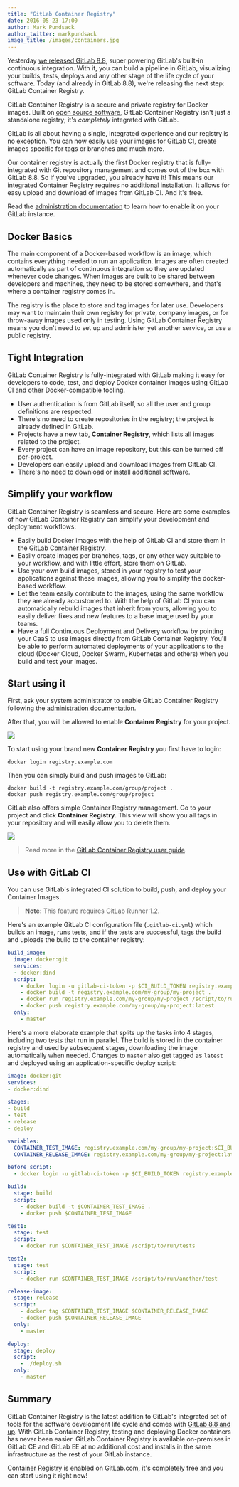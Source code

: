 ```yaml
---
title: "GitLab Container Registry"
date: 2016-05-23 17:00
author: Mark Pundsack
author_twitter: markpundsack
image_title: /images/containers.jpg
---
```


Yesterday [we released GitLab 8.8][8.8], super powering GitLab's built-in
continuous integration. With it, you can build a pipeline in GitLab,
visualizing your builds, tests, deploys and any other stage of the life cycle of
your software. Today (and already in GitLab 8.8), we're releasing the next
step: GitLab Container Registry.

GitLab Container Registry is a secure and private registry for Docker images.
Built on [open source software](https://github.com/docker/distribution),
GitLab Container Registry isn't just a standalone registry;
it's _completely_ integrated with GitLab.

GitLab is all about having a single, integrated experience and our registry
is no exception. You can now easily use your images for GitLab CI, create
images specific for tags or branches and much more.

Our container registry is actually the first Docker registry that is
fully-integrated with Git repository management and comes out of the box with
GitLab 8.8. So if you've upgraded, you already have it!
This means our integrated Container Registry requires no additional
installation. It allows for easy upload and download of images
from GitLab CI. And it's free.

Read the [administration documentation][admin-docs] to learn how to enable it
on your GitLab instance.

[8.8]: https://about.gitlab.com/2016/05/22/gitlab-8-8-released/

<!-- more -->

## Docker Basics

The main component of a Docker-based workflow is an image, which contains
everything needed to run an application. Images are often created automatically
as part of continuous integration so they are updated whenever code changes.
When images are built to be shared between developers and machines, they need to
be stored somewhere, and that's where a container registry comes in.

The registry is the place to store and tag images for later use. Developers may
want to maintain their own registry for private, company images, or for
throw-away images used only in testing. Using GitLab Container Registry means
you don't need to set up and administer yet another service, or use a public
registry.

## Tight Integration

GitLab Container Registry is fully-integrated with GitLab making it easy for
developers to code, test, and deploy Docker container images using GitLab CI
and other Docker-compatible tooling.

- User authentication is from GitLab itself, so all the user and group
  definitions are respected.
- There's no need to create repositories in the registry; the project is already
  defined in GitLab.
- Projects have a new tab, **Container Registry**, which lists all images
  related to the project.
- Every project can have an image repository, but this can be turned off
  per-project.
- Developers can easily upload and download images from GitLab CI.
- There's no need to download or install additional software.

## Simplify your workflow

GitLab Container Registry is seamless and secure.
Here are some examples of how GitLab Container Registry can simplify your
development and deployment workflows:

- Easily build Docker images with the help of GitLab CI and store them in the
  GitLab Container Registry.
- Easily create images per branches, tags, or any other way suitable to your
  workflow, and with little effort, store them on GitLab.
- Use your own build images, stored in your registry to test your applications
  against these images, allowing you to simplify the docker-based workflow.
- Let the team easily contribute to the images, using the same workflow they are
  already accustomed to. With the help of GitLab CI you can automatically
  rebuild images that inherit from yours, allowing you to easily deliver fixes
  and new features to a base image used by your teams.
- Have a full Continuous Deployment and Delivery workflow by pointing your
  CaaS to use images directly from GitLab Container Registry. You'll be able to
  perform automated deployments of your applications to the cloud
  (Docker Cloud, Docker Swarm, Kubernetes and others) when you build and test
  your images.

## Start using it

First, ask your system administrator to enable GitLab Container Registry
following the [administration documentation][admin-docs].

After that, you will be allowed to enable **Container Registry** for your project.

![](/images/container-registry/project_feature.png)

To start using your brand new **Container Registry** you first have to login:

```
docker login registry.example.com
```

Then you can simply build and push images to GitLab:

```
docker build -t registry.example.com/group/project .
docker push registry.example.com/group/project
```

GitLab also offers simple Container Registry management. Go to your project and click **Container Registry**.
This view will show you all tags in your repository and will easily allow you to delete them.

![](/images/container-registry/container_registry.png)

> Read more in the [GitLab Container Registry user guide][user-docs].

## Use with GitLab CI

You can use GitLab's integrated CI solution to build, push, and deploy your
Container Images.

> **Note:** This feature requires GitLab Runner 1.2.

Here's an example GitLab CI configuration file (`.gitlab-ci.yml`) which builds
an image, runs tests, and if the tests are successful, tags the build and
uploads the build to the container registry:

```yaml
build_image:
  image: docker:git
  services:
  - docker:dind
  script:
    - docker login -u gitlab-ci-token -p $CI_BUILD_TOKEN registry.example.com
    - docker build -t registry.example.com/my-group/my-project .
    - docker run registry.example.com/my-group/my-project /script/to/run/tests
    - docker push registry.example.com/my-group/my-project:latest
  only:
    - master
```

Here's a more elaborate example that splits up the tasks into 4 stages,
including two tests that run in parallel. The build is stored in the container
registry and used by subsequent stages, downloading the image automatically
when needed. Changes to `master` also get tagged as `latest` and deployed using
an application-specific deploy script:

```yaml
image: docker:git
services:
- docker:dind

stages:
- build
- test
- release
- deploy

variables:
  CONTAINER_TEST_IMAGE: registry.example.com/my-group/my-project:$CI_BUILD_REF_NAME
  CONTAINER_RELEASE_IMAGE: registry.example.com/my-group/my-project:latest

before_script:
  - docker login -u gitlab-ci-token -p $CI_BUILD_TOKEN registry.example.com

build:
  stage: build
  script:
    - docker build -t $CONTAINER_TEST_IMAGE .
    - docker push $CONTAINER_TEST_IMAGE

test1:
  stage: test
  script:
    - docker run $CONTAINER_TEST_IMAGE /script/to/run/tests

test2:
  stage: test
  script:
    - docker run $CONTAINER_TEST_IMAGE /script/to/run/another/test

release-image:
  stage: release
  script:
    - docker tag $CONTAINER_TEST_IMAGE $CONTAINER_RELEASE_IMAGE
    - docker push $CONTAINER_RELEASE_IMAGE
  only:
    - master

deploy:
  stage: deploy
  script:
    - ./deploy.sh
  only:
    - master
```

## Summary

GitLab Container Registry is the latest addition to GitLab's integrated set of
tools for the software development life cycle and comes with
[GitLab 8.8 and up][8.8]. With GitLab Container Registry,
testing and deploying Docker containers has never been easier.
GitLab Container Registry is available on-premises in GitLab CE and GitLab EE
at no additional cost and installs in the same infrastructure as the rest of
your GitLab instance.

Container Registry is enabled on GitLab.com, it's completely free and you can
start using it right now!

[8.8]: https://about.gitlab.com/2016/05/22/gitlab-8-8-released/
[user-docs]: http://docs.gitlab.com/ce/container_registry/README.html
[admin-docs]: http://docs.gitlab.com/ce/administration/container_registry.html

